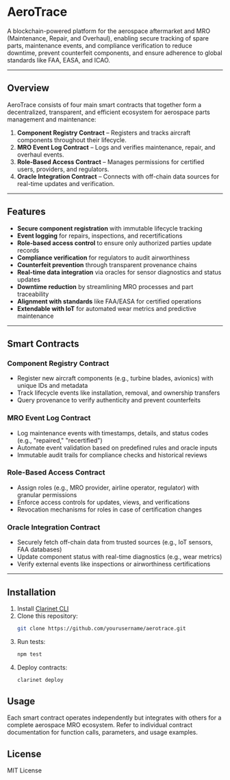 # AeroTrace

A blockchain-powered platform for the aerospace aftermarket and MRO (Maintenance, Repair, and Overhaul), enabling secure tracking of spare parts, maintenance events, and compliance verification to reduce downtime, prevent counterfeit components, and ensure adherence to global standards like FAA, EASA, and ICAO.

---

## Overview

AeroTrace consists of four main smart contracts that together form a decentralized, transparent, and efficient ecosystem for aerospace parts management and maintenance:

1. **Component Registry Contract** – Registers and tracks aircraft components throughout their lifecycle.
2. **MRO Event Log Contract** – Logs and verifies maintenance, repair, and overhaul events.
3. **Role-Based Access Contract** – Manages permissions for certified users, providers, and regulators.
4. **Oracle Integration Contract** – Connects with off-chain data sources for real-time updates and verification.

---

## Features

- **Secure component registration** with immutable lifecycle tracking  
- **Event logging** for repairs, inspections, and recertifications  
- **Role-based access control** to ensure only authorized parties update records  
- **Compliance verification** for regulators to audit airworthiness  
- **Counterfeit prevention** through transparent provenance chains  
- **Real-time data integration** via oracles for sensor diagnostics and status updates  
- **Downtime reduction** by streamlining MRO processes and part traceability  
- **Alignment with standards** like FAA/EASA for certified operations  
- **Extendable with IoT** for automated wear metrics and predictive maintenance  

---

## Smart Contracts

### Component Registry Contract
- Register new aircraft components (e.g., turbine blades, avionics) with unique IDs and metadata
- Track lifecycle events like installation, removal, and ownership transfers
- Query provenance to verify authenticity and prevent counterfeits

### MRO Event Log Contract
- Log maintenance events with timestamps, details, and status codes (e.g., "repaired," "recertified")
- Automate event validation based on predefined rules and oracle inputs
- Immutable audit trails for compliance checks and historical reviews

### Role-Based Access Contract
- Assign roles (e.g., MRO provider, airline operator, regulator) with granular permissions
- Enforce access controls for updates, views, and verifications
- Revocation mechanisms for roles in case of certification changes

### Oracle Integration Contract
- Securely fetch off-chain data from trusted sources (e.g., IoT sensors, FAA databases)
- Update component status with real-time diagnostics (e.g., wear metrics)
- Verify external events like inspections or airworthiness certifications

---

## Installation

1. Install [Clarinet CLI](https://docs.hiro.so/clarinet/getting-started)
2. Clone this repository:
   ```bash
   git clone https://github.com/yourusername/aerotrace.git
   ```
3. Run tests:
    ```bash
    npm test
    ```
4. Deploy contracts:
    ```bash
    clarinet deploy
    ```

## Usage

Each smart contract operates independently but integrates with others for a complete aerospace MRO ecosystem.
Refer to individual contract documentation for function calls, parameters, and usage examples.

## License

MIT License